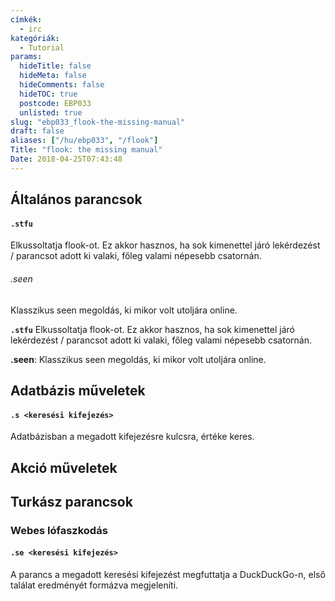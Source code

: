 ```yaml
---
címkék:
  - irc
kategóriák:
  - Tutorial
params:
  hideTitle: false
  hideMeta: false
  hideComments: false
  hideTOC: true
  postcode: EBP033
  unlisted: true
slug: "ebp033_flook-the-missing-manual"
draft: false
aliases: ["/hu/ebp033", "/flook"]
Title: "flook: the missing manual"
Date: 2018-04-25T07:43:48
---
```


## Általános parancsok

#### `.stfu`

Elkussoltatja flook-ot. Ez akkor hasznos, ha sok kimenettel járó lekérdezést / parancsot adott ki valaki, főleg valami népesebb csatornán.

###### .seen


Klasszikus seen megoldás, ki mikor volt utoljára online.

**`.stfu`** Elkussoltatja flook-ot. Ez akkor hasznos, ha sok kimenettel járó lekérdezést / parancsot adott ki valaki, főleg valami népesebb csatornán.

**.seen**: Klasszikus seen megoldás, ki mikor volt utoljára online.

## Adatbázis műveletek

#### `.s <keresési kifejezés>`

Adatbázisban a megadott kifejezésre kulcsra, értéke keres.

## Akció műveletek

## Turkász parancsok

### Webes lófaszkodás

#### `.se <keresési kifejezés>`

A parancs a megadott keresési kifejezést megfuttatja a DuckDuckGo-n, első találat eredményét formázva megjeleníti.

